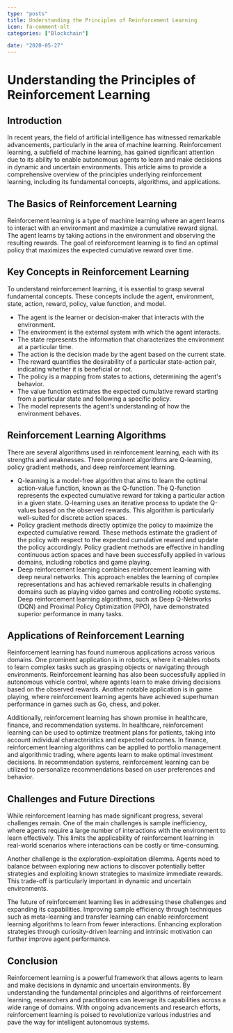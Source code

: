 ```yaml
---
type: "posts"
title: Understanding the Principles of Reinforcement Learning
icon: fa-comment-alt
categories: ["Blockchain"]

date: "2020-05-27"
---
```




# Understanding the Principles of Reinforcement Learning

## Introduction

In recent years, the field of artificial intelligence has witnessed remarkable advancements, particularly in the area of machine learning. Reinforcement learning, a subfield of machine learning, has gained significant attention due to its ability to enable autonomous agents to learn and make decisions in dynamic and uncertain environments. This article aims to provide a comprehensive overview of the principles underlying reinforcement learning, including its fundamental concepts, algorithms, and applications.

## The Basics of Reinforcement Learning

Reinforcement learning is a type of machine learning where an agent learns to interact with an environment and maximize a cumulative reward signal. The agent learns by taking actions in the environment and observing the resulting rewards. The goal of reinforcement learning is to find an optimal policy that maximizes the expected cumulative reward over time.

## Key Concepts in Reinforcement Learning

To understand reinforcement learning, it is essential to grasp several fundamental concepts. These concepts include the agent, environment, state, action, reward, policy, value function, and model.

- The agent is the learner or decision-maker that interacts with the environment.
- The environment is the external system with which the agent interacts.
- The state represents the information that characterizes the environment at a particular time.
- The action is the decision made by the agent based on the current state.
- The reward quantifies the desirability of a particular state-action pair, indicating whether it is beneficial or not.
- The policy is a mapping from states to actions, determining the agent's behavior.
- The value function estimates the expected cumulative reward starting from a particular state and following a specific policy.
- The model represents the agent's understanding of how the environment behaves.

## Reinforcement Learning Algorithms

There are several algorithms used in reinforcement learning, each with its strengths and weaknesses. Three prominent algorithms are Q-learning, policy gradient methods, and deep reinforcement learning.

- Q-learning is a model-free algorithm that aims to learn the optimal action-value function, known as the Q-function. The Q-function represents the expected cumulative reward for taking a particular action in a given state. Q-learning uses an iterative process to update the Q-values based on the observed rewards. This algorithm is particularly well-suited for discrete action spaces.
- Policy gradient methods directly optimize the policy to maximize the expected cumulative reward. These methods estimate the gradient of the policy with respect to the expected cumulative reward and update the policy accordingly. Policy gradient methods are effective in handling continuous action spaces and have been successfully applied in various domains, including robotics and game playing.
- Deep reinforcement learning combines reinforcement learning with deep neural networks. This approach enables the learning of complex representations and has achieved remarkable results in challenging domains such as playing video games and controlling robotic systems. Deep reinforcement learning algorithms, such as Deep Q-Networks (DQN) and Proximal Policy Optimization (PPO), have demonstrated superior performance in many tasks.

## Applications of Reinforcement Learning

Reinforcement learning has found numerous applications across various domains. One prominent application is in robotics, where it enables robots to learn complex tasks such as grasping objects or navigating through environments. Reinforcement learning has also been successfully applied in autonomous vehicle control, where agents learn to make driving decisions based on the observed rewards. Another notable application is in game playing, where reinforcement learning agents have achieved superhuman performance in games such as Go, chess, and poker.

Additionally, reinforcement learning has shown promise in healthcare, finance, and recommendation systems. In healthcare, reinforcement learning can be used to optimize treatment plans for patients, taking into account individual characteristics and expected outcomes. In finance, reinforcement learning algorithms can be applied to portfolio management and algorithmic trading, where agents learn to make optimal investment decisions. In recommendation systems, reinforcement learning can be utilized to personalize recommendations based on user preferences and behavior.

## Challenges and Future Directions

While reinforcement learning has made significant progress, several challenges remain. One of the main challenges is sample inefficiency, where agents require a large number of interactions with the environment to learn effectively. This limits the applicability of reinforcement learning in real-world scenarios where interactions can be costly or time-consuming.

Another challenge is the exploration-exploitation dilemma. Agents need to balance between exploring new actions to discover potentially better strategies and exploiting known strategies to maximize immediate rewards. This trade-off is particularly important in dynamic and uncertain environments.

The future of reinforcement learning lies in addressing these challenges and expanding its capabilities. Improving sample efficiency through techniques such as meta-learning and transfer learning can enable reinforcement learning algorithms to learn from fewer interactions. Enhancing exploration strategies through curiosity-driven learning and intrinsic motivation can further improve agent performance.

## Conclusion

Reinforcement learning is a powerful framework that allows agents to learn and make decisions in dynamic and uncertain environments. By understanding the fundamental principles and algorithms of reinforcement learning, researchers and practitioners can leverage its capabilities across a wide range of domains. With ongoing advancements and research efforts, reinforcement learning is poised to revolutionize various industries and pave the way for intelligent autonomous systems.